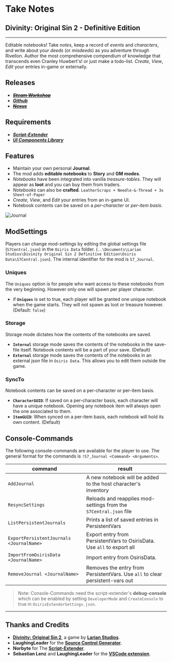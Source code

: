 # Take Notes

## Divinity: Original Sin 2 - Definitive Edition

----------

Editable notebooks! Take _notes_, keep a record of _events_ and _characters_, and write about your _deeds_ (or _misdeeds_) as you adventure through Rivellon. Author the most comprehensive compendium of knowledge that transcends even Cranley Huwbert's! or just make a todo-list. _Create_, _View_, _Edit_ your entries in-game or externally.

## Releases

* ~~***[Steam Workshop]()***~~
* ***[Github](https://github.com/Shresht7/Take-Notes)***
* ~~***[Nexus]()***~~

## Requirements

* ***[Script-Extender](https://github.com/Norbyte/ositools)***
* ***[UI Components Library](https://github.com/Shresht7/UI-Components-Library)***

## Features

* Maintain your own personal **Journal**.
* The mod adds **editable notebooks** to **Story** and **GM modes**.
* _Notebooks_ have been integrated into vanilla _treasure-tables_. They will appear as **loot** and you can buy them from traders.
* _Notebooks_ can also be **crafted**. `LeatherScraps + Needle-&-Thread + 3x Sheet-of-Paper`
* _Create_, _View_, and _Edit_ your entries from an in-game UI.
* Notebook contents can be saved on a _per-character_ or _per-item basis_.

![Journal](https://imgur.com/tHcOoGF.png)

## ModSettings

Players can change mod-settings by editing the global settings file (`S7Central.json`) in the `Osiris Data` folder. (`..\Documents\Larian Studios\Divinity Original Sin 2 Definitive Edition\Osiris Data\S7Central.json`). The internal identifier for the mod is `S7_Journal`.

### Uniques

The `Uniques` option is for people who want access to these notebooks from the very beginning. However only one will spawn per player character.

* if **`Uniques`** is set to true, each player will be granted one unique notebook when the game starts. They will not spawn as loot or treasure however. (Default: `false`)

### Storage

Storage mode dictates how the contents of the notebooks are saved.

* **`Internal`** storage mode saves the contents of the notebooks in the save-file itself. Notebook contents will be a part of your save. (Default)
* **`External`** storage mode saves the contents of the notebooks in an external json file in `Osiris Data`. This allows you to edit them outside the game. 

### SyncTo

Notebook contents can be saved on a per-character or per-item basis.

* **`CharacterGUID`**: If saved on a per-character basis, each character will have a unique notebook. Opening any notebook item will always open the one associated to them.
* **`ItemGUID`**: When synced on a per-item basis, each notebook will hold its own content. (Default)

## Console-Commands

The following console-commands are available for the player to use. The general format for the commands is `!S7_Journal <Command> <Arguments>`.

| command                                  | result                                                                        |
| ---------------------------------------- | ----------------------------------------------------------------------------- |
| `AddJournal`                             | A new notebook will be added to the host character's inventory                |
| `ResyncSettings`                         | Reloads and reapplies mod-settings from the `S7Central.json` file             |
| `ListPersistentJournals`                 | Prints a list of saved entries in PersistentVars                              |
| `ExportPersistentJournals <JournalName>` | Export entry from PersistentVars to OsirisData. Use `all` to export all       |
| `ImportFromOsirisData <JournalName>`     | Import entry from OsirisData.                                                 |
| `RemoveJournal <JournalName>`            | Removes the entry from PersistentVars. Use `all` to clear persistent-vars out |

>Note: Console-Commands need the script-extender's **debug-console** which can be enabled by setting `DeveloperMode` and `CreateConsole` to true in `OsirisExtenderSettings.json`.

----------

## Thanks and Credits

* [**Divinity: Original Sin 2**](http://store.steampowered.com/app/435150/Divinity_Original_Sin_2/), a game by **[Larian Studios](http://larian.com/)**.
* **LaughingLeader** for the **[Source Control Generator](https://github.com/LaughingLeader/SourceControlGenerator)**.
* **Norbyte** for The **[Script-Extender](https://github.com/Norbyte/ositools)**.
* **Sebastian Lenz** and **LaughingLeader** for the **[VSCode extension](https://marketplace.visualstudio.com/items?itemName=sebastian-lenz.divinity-vscode)**.




